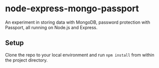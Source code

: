 # node-express-mongo-passport

An experiment in storing data with MongoDB, password protection with Passport, all running on Node.js and Express.

## Setup

Clone the repo to your local environment and run `npm install` from within the project directory.
